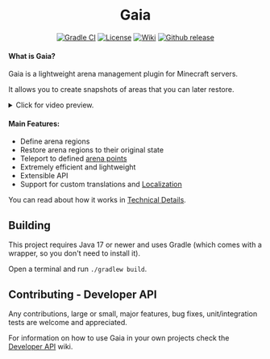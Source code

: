 <h1 align="center">
<br>
Gaia
<br>
</h1>

<p align="center">
<a href="https://github.com/PrimordialMoros/Gaia/actions"><img src="https://img.shields.io/github/actions/workflow/status/PrimordialMoros/Gaia/gradle.yml?branch=master&style=flat-square" alt="Gradle CI"/></a>
<a href="LICENSE"><img src="https://img.shields.io/github/license/PrimordialMoros/Gaia?color=blue&style=flat-square" alt="License"/></a>
<a href="https://github.com/PrimordialMoros/Gaia/wiki/Home"><img src="https://img.shields.io/badge/docs-wiki-informational?style=flat-square" alt="Wiki"/></a>
<a href="https://github.com/PrimordialMoros/Gaia/releases"><img src="https://img.shields.io/github/v/release/PrimordialMoros/Gaia?color=009185&style=flat-square" alt="Github release"/></a>
</p>

#### What is Gaia?
Gaia is a lightweight arena management plugin for Minecraft servers.

It allows you to create snapshots of areas that you can later restore.


<details><summary>Click for video preview.</summary>
  
https://github.com/TitanPowered/Gaia/assets/9851017/e75e9807-cc82-40f3-af89-cee11a0f87c2
</details>

#### Main Features:
- Define arena regions
- Restore arena regions to their original state
- Teleport to defined [arena points](https://github.com/TitanPowered/Gaia/wiki/Getting-Started#arena-points)
- Extremely efficient and lightweight
- Extensible API
- Support for custom translations and [Localization](https://github.com/PrimordialMoros/Gaia/wiki/Localization)

You can read about how it works in [Technical Details](TECHNICAL_DETAILS.md).

## Building

This project requires Java 17 or newer and uses Gradle (which comes with a wrapper, so you don't need to install it).

Open a terminal and run `./gradlew build`.

## Contributing - Developer API

Any contributions, large or small, major features, bug fixes, unit/integration tests are welcome and appreciated.

For information on how to use Gaia in your own projects check the [Developer API](https://github.com/PrimordialMoros/Gaia/wiki/Developer-API) wiki.
